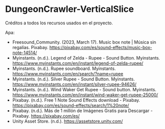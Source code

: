 # DungeonCrawler-VerticalSlice

Créditos a todos los recursos usados en el proyecto.

Apa:
 - Freesound_Community. (2023, March 17). Music box note | Música sin regalías. Pixabay. https://pixabay.com/es/sound-effects/music-box-note-14514/
 - Myinstants. (n.d.). Legend of Zelda - Rupee - Sound Button. Myinstants. https://www.myinstants.com/en/instant/legend-of-zelda-rupee/
 - Myinstants. (n.d.). Rupee soundboard. Myinstants. https://www.myinstants.com/en/search/?name=rupee
 - Myinstants. (n.d.). Silver Rupee - Sound Button. Myinstants. https://www.myinstants.com/en/instant/silver-rupee-94626/
 - Myinstants. (n.d.). Wind Waker Get Rupee - Sound button. Myinstants. https://www.myinstants.com/en/instant/wind-waker-get-rupee-25000/
 - Pixabay. (n.d.). Free 1 Note Sound Effects download - Pixabay. https://pixabay.com/es/sound-effects/search/1%20note/
 - Pixabay. (n.d.). Más de 1 millón de Imágenes Gratis para Descargar - Pixabay. https://pixabay.com/es/
 - Unity Asset Store. (n.d.). https://assetstore.unity.com/
